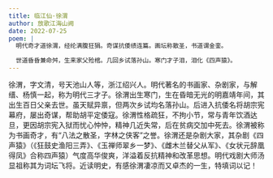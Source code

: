 ```yaml
---
title: 临江仙·徐渭
author: 放歌江海山阙
date: 2022-07-25
poem: |
  明代奇才道徐渭，经纶满腹狂狷。奇谋抗倭绩连篇。画坛称散圣，书道谓金銮。

  世道昏昏兼命舛，生来家父殓棺。几回乡试落孙山。寒门才子泪，泪化《四声猿》。
---
```


徐渭，字文清，号天池山人等，浙江绍兴人。明代著名的书画家、杂剧家，与解缙、杨慎一起，称为明代三才子。徐渭出生寒门，生在昏暗无光的明嘉靖年间，其出生百日父亲去世。虽天赋异禀，但两次乡试均名落孙山。后进入抗倭名将胡宗宪幕府，屡出奇谋，帮助胡平定倭寇。徐渭性格疏狂，不拘小节，常与青年饮酒达旦，更因胡宗宪入狱而忧心忡忡，精神几近失常，后在贫病交加中死去。徐渭被称为书画奇才，有“八法之散圣，字林之侠客”之誉。徐渭还是杂剧大家，其杂剧《四声猿》（《狂鼓史渔阳三弄》、《玉禅师翠乡一梦》、《雌木兰替父从军》、《女状元辞凰得凤》合称四声猿）气度高华俊爽，洋溢着反抗精神和改革思想。明代戏剧大师汤显祖称其为词坛飞将。近读明史，有感徐渭凄凉而又卓杰的一生，特填词以记！
